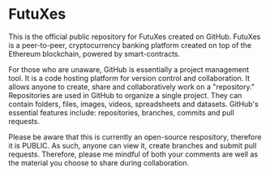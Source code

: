 # FutuXes
This is the official public repository for FutuXes created on GitHub. FutuXes is a peer-to-peer, cryptocurrency banking platform created on top of the Ethereum blockchain, powered by smart-contracts. 

For those who are unaware, GitHub is essentially a project management tool. It is a code hosting platform for version control and collaboration. It allows anyone to create, share and collaboratively work on a "repository." Repositories are used in GitHub to organize a single project. They can contain folders, files, images, videos, spreadsheets and datasets. GitHub's essential features include: repositories, branches, commits and pull requests. 

Please be aware that this is currently an open-source respository, therefore it is PUBLIC. As such, anyone can view it, create branches and submit pull requests. Therefore, please me mindful of both your comments are well as the material you choose to share during collaboration. 

